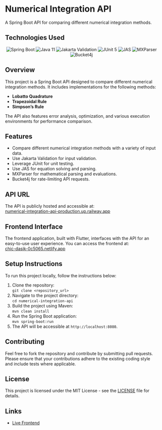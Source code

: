 # Numerical Integration API

A Spring Boot API for comparing different numerical integration methods.

## Technologies Used

<div align="center">
  <img src="https://img.shields.io/badge/Spring%20Boot-3.4.2-green" alt="Spring Boot">
  <img src="https://img.shields.io/badge/Java-21-orange" alt="Java 11">
  <img src="https://img.shields.io/badge/Jakarta%20Validation-2.0-blue" alt="Jakarta Validation">
  <img src="https://img.shields.io/badge/JUnit-5-brightgreen" alt="JUnit 5">
  <img src="https://img.shields.io/badge/JAS-Math-blue" alt="JAS">
  <img src="https://img.shields.io/badge/MXParser-Math-blue" alt="MXParser">
  <img src="https://img.shields.io/badge/Bucket4j-Ratelimiting-orange" alt="Bucket4j">
</div>

## Overview

This project is a Spring Boot API designed to compare different numerical integration methods. It includes implementations for the following methods:

- **Lobatto Quadrature**
- **Trapezoidal Rule**
- **Simpson’s Rule**

The API also features error analysis, optimization, and various execution environments for performance comparison.

## Features

- Compare different numerical integration methods with a variety of input data.
- Use Jakarta Validation for input validation.
- Leverage JUnit for unit testing.
- Use JAS for equation solving and parsing.
- MXParser for mathematical parsing and evaluations.
- Bucket4j for rate-limiting API requests.

## API URL

The API is publicly hosted and accessible at:  
[numerical-integration-api-production.up.railway.app](https://numerical-integration-api-production.up.railway.app)

## Frontend Interface

The frontend application, built with Flutter, interfaces with the API for an easy-to-use user experience. You can access the frontend at:  
[chic-dasik-0c5065.netlify.app](https://chic-dasik-0c5065.netlify.app)

## Setup Instructions

To run this project locally, follow the instructions below:

1. Clone the repository:  
   `git clone <repository_url>`
2. Navigate to the project directory:  
   `cd numerical-integration-api`
3. Build the project using Maven:  
   `mvn clean install`
4. Run the Spring Boot application:  
   `mvn spring-boot:run`
5. The API will be accessible at `http://localhost:8080`.

## Contributing

Feel free to fork the repository and contribute by submitting pull requests. Please ensure that your contributions adhere to the existing coding style and include tests where applicable.

## License

This project is licensed under the MIT License - see the [LICENSE](LICENSE) file for details.

## Links

- [Live Frontend](https://numerical-integration-api-production.up.railway.app)
